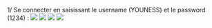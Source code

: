 1/ Se connecter en saisissant le username (YOUNESS) et le password (1234) :
![](C:\Users\youne\OneDrive\Bureau\5IIR\Youssfi\part5\1.png)
![](C:\Users\youne\OneDrive\Bureau\5IIR\Youssfi\part5\2.png)
![](C:\Users\youne\OneDrive\Bureau\5IIR\Youssfi\part5\3.png)
![](C:\Users\youne\OneDrive\Bureau\5IIR\Youssfi\part5\4.png)
